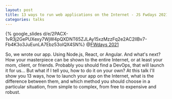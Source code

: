 ```yaml
---
layout: post
title: 13 ways to run web applications on the Internet - JS Fwdays 2021
categories: talks
---
```


{% google_slides d/e/2PACX-1vR3j2GePUXexy7WjW4pQXDNT65ZJLAy15xzMzzFq2e2AC2lIBv7-Fb4K3o3JuEunLA7Ebz53olQX4SN%}
@[FWdays 2021](https://fwdays.com/event/javascript-fwdays-2021)

So, we wrote our app. Using Node.js, React, or Angular. And what's next? How your masterpiece can be shown to the entire Internet, or at least your mom, client, or friends. Probably you should find a DevOps, that will launch it for us... But what if I tell you, how to do it on your own? At this talk I'll show you 13 ways, how to launch your app on the Internet, what is the difference between them, and which method you should choose in a particular situation, from simple to complex, from free to expensive and robust.
